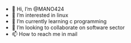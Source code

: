 - 👋 Hi, I’m @MANO424
- 👀 I’m interested in linux
- 🌱 I’m currently learning c programming
- 💞️ I’m looking to collaborate on software sector
- 📫 How to reach me in mail

<!---
MANO424/MANO424 is a ✨ special ✨ repository because its `README.md` (this file) appears on your GitHub profile.
You can click the Preview link to take a look at your changes.
--->
